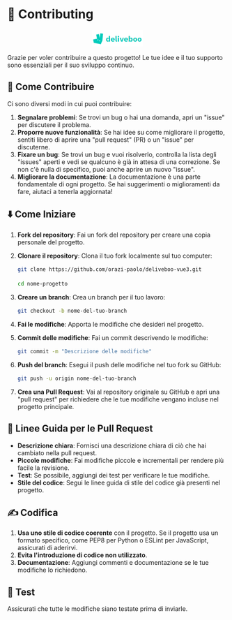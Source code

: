 
# 👥 Contributing

<div align="center">

![Logo](./src/assets/logo-deliveboo.png)

</div>

Grazie per voler contribuire a questo progetto! Le tue idee e il tuo supporto sono essenziali per il suo sviluppo continuo.

## 🧾 Come Contribuire

Ci sono diversi modi in cui puoi contribuire:

1. **Segnalare problemi**: Se trovi un bug o hai una domanda, apri un "issue" per discutere il problema.
2. **Proporre nuove funzionalità**: Se hai idee su come migliorare il progetto, sentiti libero di aprire una "pull request" (PR) o un "issue" per discuterne.
3. **Fixare un bug**: Se trovi un bug e vuoi risolverlo, controlla la lista degli "issues" aperti e vedi se qualcuno è già in attesa di una correzione. Se non c'è nulla di specifico, puoi anche aprire un nuovo "issue".
4. **Migliorare la documentazione**: La documentazione è una parte fondamentale di ogni progetto. Se hai suggerimenti o miglioramenti da fare, aiutaci a tenerla aggiornata!

## ⬇️ Come Iniziare

1. **Fork del repository**: Fai un fork del repository per creare una copia personale del progetto.
2. **Clonare il repository**: Clona il tuo fork localmente sul tuo computer:

    ```bash
    git clone https://github.com/orazi-paolo/deliveboo-vue3.git

    cd nome-progetto
    ```

3. **Creare un branch**: Crea un branch per il tuo lavoro:

    ```bash
    git checkout -b nome-del-tuo-branch
    ```

4. **Fai le modifiche**: Apporta le modifiche che desideri nel progetto.
5. **Commit delle modifiche**: Fai un commit descrivendo le modifiche:

    ```bash
    git commit -m "Descrizione delle modifiche"
    ```

6. **Push del branch**: Esegui il push delle modifiche nel tuo fork su GitHub:

    ```bash
    git push -u origin nome-del-tuo-branch
    ```

7. **Crea una Pull Request**: Vai al repository originale su GitHub e apri una "pull request" per richiedere che le tue modifiche vengano incluse nel progetto principale.

## 🧭 Linee Guida per le Pull Request

- **Descrizione chiara**: Fornisci una descrizione chiara di ciò che hai cambiato nella pull request.
- **Piccole modifiche**: Fai modifiche piccole e incrementali per rendere più facile la revisione.
- **Test**: Se possibile, aggiungi dei test per verificare le tue modifiche.
- **Stile del codice**: Segui le linee guida di stile del codice già presenti nel progetto.

## ✍️ Codifica

1. **Usa uno stile di codice coerente** con il progetto. Se il progetto usa un formato specifico, come PEP8 per Python o ESLint per JavaScript, assicurati di aderirvi.
2. **Evita l'introduzione di codice non utilizzato**.
3. **Documentazione**: Aggiungi commenti e documentazione se le tue modifiche lo richiedono.

## 🧪 Test

Assicurati che tutte le modifiche siano testate prima di inviarle.
